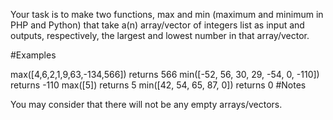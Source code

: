 Your task is to make two functions, max and min (maximum and minimum in PHP and Python) that take a(n) array/vector of integers list as input and outputs, respectively, the largest and lowest number in that array/vector.

#Examples

max([4,6,2,1,9,63,-134,566]) returns 566
min([-52, 56, 30, 29, -54, 0, -110]) returns -110
max([5]) returns 5
min([42, 54, 65, 87, 0]) returns 0
#Notes

You may consider that there will not be any empty arrays/vectors.